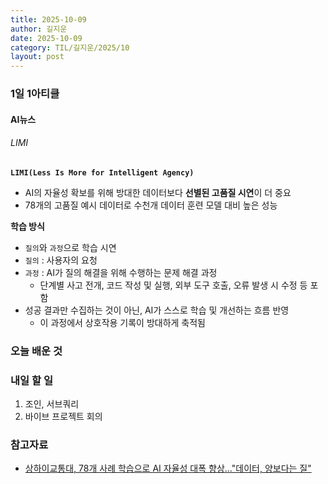 ```yaml
---
title: 2025-10-09
author: 길지운
date: 2025-10-09
category: TIL/길지운/2025/10
layout: post
---
```


### 1일 1아티클
#### AI뉴스
###### LIMI
**`LIMI(Less Is More for Intelligent Agency)`**
- AI의 자율성 확보를 위해 방대한 데이터보다 **선별된 고품질 시연**이 더 중요
- 78개의 고품질 예시 데이터로 수천개 데이터 훈련 모델 대비 높은 성능
  
**학습 방식**
- `질의`와 `과정`으로 학습 시연
- `질의` : 사용자의 요청
- `과정` : AI가 질의 해결을 위해 수행하는 문제 해결 과정
  - 단계별 사고 전개, 코드 작성 및 실행, 외부 도구 호출, 오류 발생 시 수정 등 포함
- 성공 결과만 수집하는 것이 아닌, AI가 스스로 학습 및 개선하는 흐름 반영
  - 이 과정에서 상호작용 기록이 방대하게 축적됨
  
### 오늘 배운 것
  
### 내일 할 일
1. 조인, 서브쿼리
2. 바이브 프로젝트 회의
  
### 참고자료
- [상하이교통대, 78개 사례 학습으로 AI 자율성 대폭 향상..."데이터, 양보다는 질"](https://www.aitimes.com/news/articleView.html?idxno=202979)